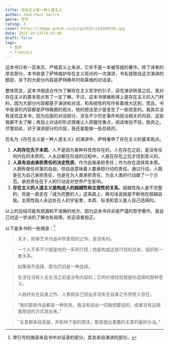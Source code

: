 ```yaml
---
title: 存在主义是一种人道主义
author: Jean-Paul Sartre
genre: 哲学
rating: 3
cover: https://image.guhub.cn/picgo2025/s34186558.jpg
date: 2025-10-13T14:54:00
draft: false
tags:
  - 哲学
  - français
---
```


这本书只有一百来页，严格意义上来讲，它并不是一本被写就的著作。除了译者的序言部分，本书收录了萨特维护存在主义观点的一次演讲，书名就取自这次演讲的题目，余下的大部分内容是萨特晚年时和莱维的对话录。<!--more-->

整体而言，这本书很适合作为了解存在主义哲学的引子，读完演讲转录之后，我对存在主义的基本观点有了一定了解。不过，这本书很难称得上是存在主义的入门材料，因为大部分内容都基于演讲和对话，和系统性的写作有着很大区别，而且，书中收录的内容都是萨特晚期的观点，他的想法至少是发生了一些改变的。我其实没有读完这本书，因为后面的对话部分，涉及不少历史事件和政治相关的内容，这些我都不太了解；再加上对话的形式很难让人把握住重点，阅读体验不佳，故弃之。尽管如此，对于演讲部分的内容，我还是能做一些总结的。

在名为《存在主义是一种人道主义》的演讲中，萨特重申了存在主义的基本观点。

1. **人的存在先于本质**。人不是因为某种共性而存在的，人在存在之前，是没有任何内在的本质的。人永远都在形成的过程中，人是在存在之后才找到意义的。
2. **人具有自由承担责任的决定性质**。作为自我承担责任；作为存在选择其本质。人拥有做任何事的自由，但自由意味着人要承担行动的责任。通过行动，人既是在为自己承担责任，也是在为人类承担责任，为全人类的行动做了一个示范。承担责任在于人的行动会对世界产生影响。
3. **存在主义的人道主义是构成人的超越性和主观性的关系**。超越性指人是不完整的，但是一直走在「成为完整的人」这条路上，换句话说就是不断地在超越自我。主观性指人永远处在人的宇宙里，本质、标准和意义是人自己选择的。

以上的总结可能有疏漏和不准确的地方，因为这本书并非是严谨的哲学著作，我自己对这一学派的了解也有局限，欢迎读者指正。

以下是本书的一些摘录：[^1]

> 天才，除掉艺术作品中所表现的之外，是没有的。

> 一个人不多不少就是他的一系列行径；他是构成这些行径的总和、组织和一套关系。

> 如果我不选择，那也仍旧是一种选择。

> 生活在没有人去生活之前是没有内容的；它的价值恰恰就是你选择的那种意义。

> 人始终处在自身之外，人靠把自己投出并消失在自身之外而使人存在。

> “我的那些作品都是一种失败。我没有说出一切我想要说的，或者没有运用我想说的方式说出来。”

> “主意都来自高层，并影响下层的想法，那是提出愚蠢的主意的最好办法。”

[^1]: 带引号的摘录来自书中对话录的部分，其余来自演讲的部分。
